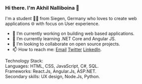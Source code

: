 ### Hi there. I'm Akhil Nalliboina 👋

I'm a student 👨‍💻 from Siegen, Germany who loves to create web applications 🌐 with focus on User experience.

- 🔭 I’m currently working on building web based applications.
- 🌱 I’m currently learning .NET Core and Angular JS.
- 👯 I’m looking to collaborate on open source projects.
- 📫 How to reach me: [Email](akhilnalliboina@gmail.com) [Twitter](https://twitter.com/akhilnlb) [LinkedIn](https://www.linkedin.com/in/akhilnalliboina/).

Technology Stack:  
Languages: HTML, CSS, JavaScript, C#, SQL.  
Frameworks: React.Js, Angular.Js, ASP.NET.  
Secondary skills: UX design, Node.Js, Python. 
